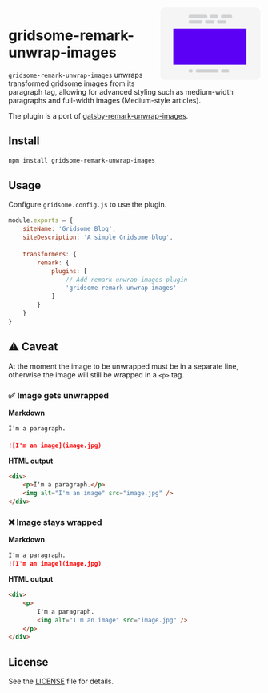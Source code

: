 <img src="icon.svg" align="right" width="200" height="145" />

# gridsome-remark-unwrap-images

`gridsome-remark-unwrap-images` unwraps transformed gridsome images from its paragraph tag, allowing for advanced styling such as medium-width paragraphs and full-width images (Medium-style articles).

The plugin is a port of [gatsby-remark-unwrap-images](https://github.com/cedricdelpoux/gatsby-remark-unwrap-images).

## Install

```bash
npm install gridsome-remark-unwrap-images
```

## Usage

Configure `gridsome.config.js` to use the plugin.

```js
module.exports = {
	siteName: 'Gridsome Blog',
	siteDescription: 'A simple Gridsome blog',

	transformers: {
		remark: {
			plugins: [
				// Add remark-unwrap-images plugin
				'gridsome-remark-unwrap-images'
			]
		}
	}
}
```

## :warning: Caveat

At the moment the image to be unwrapped must be in a separate line, otherwise the image will still be wrapped in a `<p>` tag.

### :white_check_mark: Image gets unwrapped

**Markdown**

```md
I'm a paragraph.

![I'm an image](image.jpg)
```

**HTML output**

```html
<div>
	<p>I'm a paragraph.</p>
	<img alt="I'm an image" src="image.jpg" />
</div>
```

### :x: Image stays wrapped

**Markdown**

```md
I'm a paragraph.
![I'm an image](image.jpg)
```

**HTML output**

```html
<div>
	<p>
		I'm a paragraph.
		<img alt="I'm an image" src="image.jpg" />
	</p>
</div>
```

## License

See the [LICENSE](./LICENSE) file for details.
